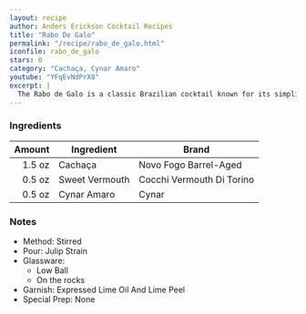 ```yaml
---
layout: recipe
author: Anders Erickson Cocktail Recipes
title: "Rabo De Galo"
permalink: "/recipe/rabo_de_galo.html"
iconfile: rabo_de_galo
stars: 0
category: "Cachaça, Cynar Amaro"
youtube: "YFqEvNdPrX8"
excerpt: |
  The Rabo de Galo is a classic Brazilian cocktail known for its simplicity and bold flavors.
---
```


### Ingredients

| Amount | Ingredient     | Brand                     |
| -----: | -------------- | ------------------------- |
| 1.5 oz | Cachaça        | Novo Fogo Barrel-Aged     |
| 0.5 oz | Sweet Vermouth | Cocchi Vermouth Di Torino |
| 0.5 oz | Cynar Amaro    | Cynar                     |

### Notes

- Method: Stirred
- Pour: Julip Strain
- Glassware:
  - Low Ball
  - On the rocks
- Garnish: Expressed Lime Oil And Lime Peel
- Special Prep: None
